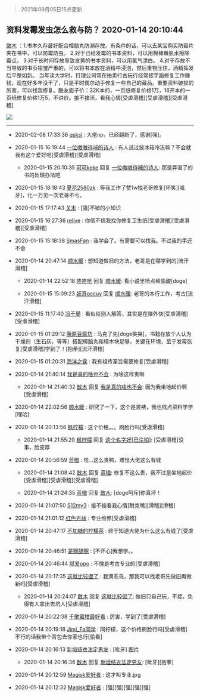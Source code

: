 > 2021年09月05日15点更新
<link rel="stylesheet" href="https://cdn.jsdelivr.net/gh/taotie6/sampleJSON@main/css/photo_show.css">


 ## 资料发霉发虫怎么救与防？ 2020-01-14 20:10:44

 [㪚木](https://www.coolapk.com/feed/15900370?shareKey=YTY0ZjI2MDA1ODhjNjEzMTc1MmE~) ：1.书本久存最好配合樟脑丸防潮存放。有条件的话，可以去某宝购买防霉片夹在书中，可以防霉防虫。
2.对于已经发霉的书本资料，可以用棉棒蘸氨水擦除霉点。
3.对于长时间存放导致发黄的书本资料，可以用氯气漂白。
4.对于存放不当导致的书页褶皱严重的，可以将书本放在酒精中浸泡<!--break-->，然后重物压住，酒精挥发后平整如新。
当年读大学时，打理公司常在拍卖行古玩行经常接字画修复工作赚钱，现在好多年没干了，只是平时偶尔动手修复一些自己的藏品。重要资料破损的厉害，可以找我修复。酷友面子价：32K本的，一页纸修复价格1万，16开本的一页纸修复价格1万5，不讲价。接不接活，看我心情[受虐滑稽][受虐滑稽][受虐滑稽] 

<div class="album">
<img class="img-item" src="http://image.coolapk.com/feed/2019/0314/14/1081091_1552545126_9026@277x194.gif" />
</div>

 ------- 

- 2020-02-08 17:33:36 [qsksl](uid=2849954) : 大佬np，已经翻新了，感谢[强]。 

- 2020-01-15 16:19:44 [一位嗷嗷待哺的诗人](uid=1367215) : 有人试过放冰箱冷冻嘛？不会就我有这个爱好吧[受虐滑稽][受虐滑稽] 

    - 2020-01-15 20:10:35 [可可keke](uid=2190423) 回复 [一位嗷嗷待哺的诗人](uid=1367215): 那是弄湿了的书的处理办法吧 

- 2020-01-15 18:18:43 [夏花2580zk](uid=858641) : 等我工作了赞1w找老哥修复[坏笑][呲牙]，化一万见一次老哥不亏。 

- 2020-01-15 17:17:43 [关末](uid=1493997) : [强]不错的小知识 

- 2020-01-15 16:27:36 [relive](uid=1401589) : 你信不信我找你修复卫生纸[受虐滑稽][受虐滑稽][受虐滑稽] 

- 2020-01-15 15:18:38 [SmasFan](uid=777942) : 我学会了。有需要可以找我。不过我的手还不会 

- 2020-01-14 20:47:14 [顺水暖](uid=2030768) : 想知道做旧的方法，老哥是在哪学到的[流汗滑稽] 

    - 2020-01-14 22:52:18 [咚咚呛](uid=695121) 回复 [顺水暖](uid=2030768): 看小说里喷点稀盐酸[doge] 

    - 2020-01-15 15:09:23 [妖哥occuy](uid=1388591) 回复 [顺水暖](uid=2030768): 老哥的本行工作，考古[流汗滑稽] 

- 2020-01-15 11:17:40 [冯于晏](uid=2980763) : 看似给别人解答，其实是在赚外快[受虐滑稽][受虐滑稽] 

- 2020-01-15 01:29:12 [藤原豆腐坊](uid=528813) : 马克了先[doge笑哭]，书籍存放个人认为干燥剂（生石灰，等等）搭配樟脑丸和樟木块足够，关键在环境，至于发霉恢复[受虐滑稽]学到了！[抱拳][流汗滑稽] 

- 2020-01-15 01:20:31 [海洋之露](uid=1111949) : 我有祖传圣旨需要修复[受虐滑稽] 

- 2020-01-14 21:40:14 [我是真的啥也不会](uid=2388886) : 为啥这样贵啊 

    - 2020-01-14 21:40:32 [㪚木](uid=1081091) 回复 [我是真的啥也不会](uid=2388886): 因为我坐地起价啊[受虐滑稽] 

- 2020-01-14 22:02:56 [顺水暖](uid=2030768) : 研究了一下，这个是装裱，我也找点资料学学[嘿哈] 

- 2020-01-14 20:13:56 [枫柠檬](uid=482620) : 这个价格。。。刷脸行吗[受虐滑稽] 

    - 2020-01-14 21:55:20 [枫柠檬](uid=482620) 回复 [这个名字好[已注销]](uid=863942): [受虐滑稽]没事，脸皮厚 

- 2020-01-14 20:56:59 [蓝楹](uid=467567) : 哇…这么贵鸭，难怪大佬这么有钱 

    - 2020-01-14 21:08:42 [㪚木](uid=1081091) 回复 [蓝楹](uid=467567): 修复不这么贵，我不过是坐地起价[受虐滑稽][受虐滑稽][受虐滑稽] 

    - 2020-01-14 21:24:35 [蓝楹](uid=467567) 回复 [㪚木](uid=1081091): [doge呵斥]你真坏！ 

- 2020-01-14 21:07:50 [S12my3](uid=1072901) : 接不接看我心情[耐克嘴][滑稽][滑稽] 

- 2020-01-14 21:01:12 [红色方块](uid=825268) : 专业维修[受虐滑稽] 

- 2020-01-14 20:47:17 [不加糖的柠檬茶](uid=1973003) : 终于知道大佬为什么这么有钱了[受虐滑稽] 

- 2020-01-14 20:46:51 [是啊辞啊](uid=963639) : [不开心]我想学。。 

- 2020-01-14 20:46:44 [腻爱opo](uid=2148921) : 不愧是考古专业的[受虐滑稽] 

- 2020-01-14 20:17:35 [这就比较倔了](uid=1395166) : 我滴乖乖，那我可以找老哥先做旧再做新吗[受虐滑稽] 

    - 2020-01-14 20:24:07 [㪚木](uid=1081091) 回复 [这就比较倔了](uid=1395166): 做旧只自己玩，不接，免得有人拿出去坑人[受虐滑稽] 

- 2020-01-14 20:22:38 [千歌蜜柑最好看](uid=1256624) : 厉害，学到了[受虐滑稽] 

- 2020-01-14 20:19:18 [Jimi_Fa同学](uid=658442) : 同柠檬，这个价格刷脸行吗[受虐滑稽]
不行的话我带个背包去你家也行[偷看] 

- 2020-01-14 20:16:13 [新垣结衣法定男友](uid=1178500) : [呲牙] [图片](http://image.coolapk.com/feed/2020/0114/20/1178500_48fb4d7c_4172_849@1080x1920.jpeg)

    - 2020-01-14 20:16:36 [㪚木](uid=1081091) 回复 [新垣结衣法定男友](uid=1178500): [呲牙][抱拳] 

- 2020-01-14 20:12:59 [Magisk爱好者](uid=1833596) : 这才叫专业.jpg 

- 2020-01-14 20:12:32 [Magisk爱好者](uid=1833596) : [强][强][强][强][强] 

